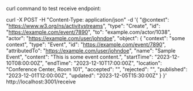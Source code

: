 curl command to test receive endpoint:

curl -X POST -H "Content-Type: application/json" -d '{
    "@context": "https://www.w3.org/ns/activitystreams",
    "type": "Create",
    "id": "https://example.com/event/7890",
    "to": "example.com/actor/1038",
    "actor": "https://example.com/user/johndoe",
    "object": {
        "context": "some context",
        "type": "Event",
        "id": "https://example.com/event/7890",
        "attributedTo": "https://example.com/user/johndoe",
        "name": "Sample Event",
        "content": "This is some event content.",
        "startTime": "2023-12-10T08:00:00Z",
        "endTime": "2023-12-10T17:00:00Z",
        "location": "Conference Center, Room 101",
        "accepted": "",
        "rejected": "",
        "published": "2023-12-01T12:00:00Z",
        "updated": "2023-12-05T15:30:00Z"
    }
}' http://localhost:3001/receive